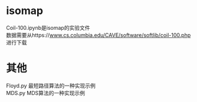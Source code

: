 # isomap
Coil-100.ipynb是isomap的实验文件  
数据需要从https://www.cs.columbia.edu/CAVE/software/softlib/coil-100.php 进行下载  

# 其他
Floyd.py  最短路径算法的一种实现示例  
MDS.py MDS算法的一种实现示例
